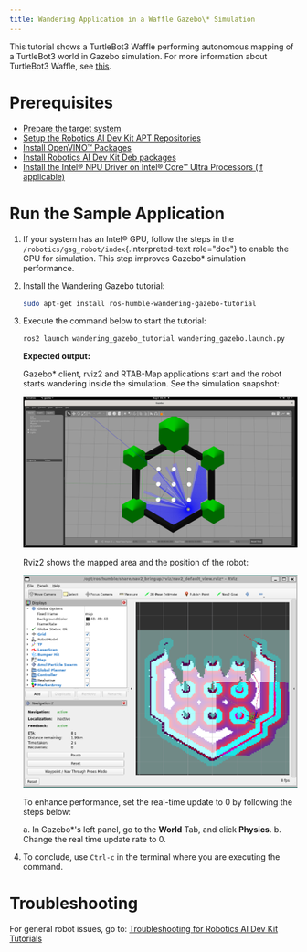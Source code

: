 ```yaml
---
title: Wandering Application in a Waffle Gazebo\* Simulation
---
```


This tutorial shows a TurtleBot3 Waffle performing autonomous mapping of
a TurtleBot3 world in Gazebo simulation. For more information about
TurtleBot3 Waffle, see
[this](https://emanual.robotis.com/docs/en/platform/turtlebot3/simulation/#gazebo-simulation).

# Prerequisites

- [Prepare the target system](https://docs.openedgeplatform.intel.com/edge-ai-suites/robotics-ai-suite/main/robotics/gsg_robot/prepare-system.html)
- [Setup the Robotics AI Dev Kit APT Repositories](https://docs.openedgeplatform.intel.com/robotics-ai-suite/robotics-ai-suite/main/robotics/gsg_robot/apt-setup.html)
- [Install OpenVINO™ Packages](https://docs.openedgeplatform.intel.com/robotics-ai-suite/robotics-ai-suite/main/robotics/gsg_robot/install-openvino.html)
- [Install Robotics AI Dev Kit Deb packages](https://docs.openedgeplatform.intel.com/robotics-ai-suite/robotics-ai-suite/main/robotics/gsg_robot/install.html)
- [Install the Intel® NPU Driver on Intel® Core™ Ultra Processors (if applicable)](https://docs.openedgeplatform.intel.com/robotics-ai-suite/robotics-ai-suite/main/robotics/gsg_robot/install-npu-driver.html)

# Run the Sample Application

1.  If your system has an Intel® GPU, follow the steps in the
    `/robotics/gsg_robot/index`{.interpreted-text role="doc"} to enable
    the GPU for simulation. This step improves Gazebo\* simulation
    performance.

2.  Install the Wandering Gazebo tutorial:

    ``` bash
    sudo apt-get install ros-humble-wandering-gazebo-tutorial
    ```

3.  Execute the command below to start the tutorial:

    ``` bash
    ros2 launch wandering_gazebo_tutorial wandering_gazebo.launch.py
    ```

    **Expected output:**

    Gazebo\* client, rviz2 and RTAB-Map applications start and the robot
    starts wandering inside the simulation. See the simulation snapshot:

    ![image](images/gazebo_waffle.png)

    Rviz2 shows the mapped area and the position of the robot:

    ![image](images/wandering-gazebo-rviz2.png)

    To enhance performance, set the real-time update to 0 by following
    the steps below:

    a.  In Gazebo\*\'s left panel, go to the **World** Tab, and click
        **Physics**.
    b.  Change the real time update rate to 0.

4.  To conclude, use `Ctrl-c` in the terminal where you are executing
    the command.

# Troubleshooting

For general robot issues, go to: [Troubleshooting for Robotics AI Dev Kit Tutorials](https://docs.openedgeplatform.intel.com/edge-ai-suites/robotics-ai-suite/main/robotics/dev_guide/tutorials_amr/robot-tutorials-troubleshooting.html)
